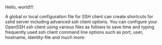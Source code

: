 
Hello, world!!!

A global or local configuration file for SSH client can create shortcuts for sshd server including advanced ssh client options. You can configure your OpenSSH ssh client using various files as follows to save time and typing frequently used ssh client command line options such as port, user, hostname, identity-file and much more:
